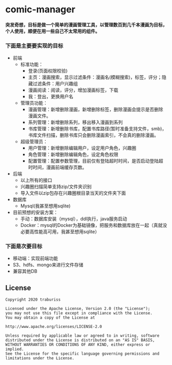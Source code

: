 # comic-manager

#### 突发奇想，目标是做一个简单的漫画管理工具，以管理数百到几千本漫画为目标，个人使用，顺便在用一些自己不太常用的组件。

### 下面是主要要实现的目标

* 前端
  * 标准功能：
    * 登录(页面权限校验)
    * 主页：漫画搜索，显示过滤条件：漫画名(模糊搜索)，标签，评分；隐藏过滤条件：用户兴趣组
    * 漫画阅读：阅读，评分，增加漫画标签，下载
    * 我：登出，更换用户名
  * 管理员功能：
    * 漫画管理：新增删除漫画，新增删除标签，删除漫画会提示是否删除漫画文件。
    * 系列管理：新增删除系列，移出移入漫画到系列
    * 书库管理：新增删除书库，配置书库路径(暂时准备支持文件，smb)，书库文件扫描，删除书库只会删除漫画索引，不会真的删除漫画。
  * 超级管理员：
    * 用户管理：新增删除编辑用户，设定用户角色，兴趣圈
    * 角色管理：新增删除编辑角色，设定角色权限
    * 配置管理：配置参数管理，目前仅有登陆超时时间，是否启动登陆超时时间，漫画前端缓存页数。
* 后端
  * 以上所有的接口
  * 兴趣圈扫描简单支持zip/文件夹识别
  * 导入文件以zip包存在兴趣圈根目录当天的文件夹下面
* 数据库
  * Mysql(我甚至想用sqlite)
* 目前预想的安装方案：
  * 手动：数据库安装（mysql），ddl执行，java服务启动
  * Docker：mysql的Docker为基础镜像，把服务和数据库放在一起（真就没必要高性能高可用，我甚至想用sqlite）

### 下面是次要目标

* 移动端：实现前端功能
* S3、hdfs、mongo来进行文件存储
* 兼容其他DB

## License

    Copyright 2020 traburiss

    Licensed under the Apache License, Version 2.0 (the "License");
    you may not use this file except in compliance with the License.
    You may obtain a copy of the License at

    http://www.apache.org/licenses/LICENSE-2.0

    Unless required by applicable law or agreed to in writing, software
    distributed under the License is distributed on an "AS IS" BASIS,
    WITHOUT WARRANTIES OR CONDITIONS OF ANY KIND, either express or implied.
    See the License for the specific language governing permissions and
    limitations under the License.
